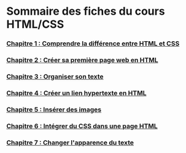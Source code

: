 # Sommaire des fiches du cours HTML/CSS

### [Chapitre 1 : Comprendre la différence entre HTML et CSS](Chapitre_1/Chapitre_1(cours).md)
### [Chapitre 2 : Créer sa première page web en HTML](Chapitre_2/Chapitre_2(cours).md)
### [Chapitre 3 : Organiser son texte](Chapitre_3/Chapitre_3(cours).md)
### [Chapitre 4 : Créer un lien hypertexte en HTML](Chapitre_4/Chapitre_4(cours).md)
### [Chapitre 5 : Insérer des images](Chapitre_5/Chapitre_5(cours).md)
### [Chapitre 6 : Intégrer du CSS dans une page HTML](Chapitre_6/Chapitre_6(cours).md)
### [Chapitre 7 : Changer l'apparence du texte](Chapitre_7/Chapitre_7(cours).md)